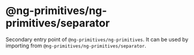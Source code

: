 # @ng-primitives/ng-primitives/separator

Secondary entry point of `@ng-primitives/ng-primitives`. It can be used by importing from `@ng-primitives/ng-primitives/separator`.
